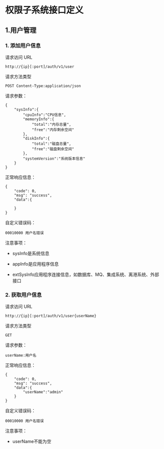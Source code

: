 # 权限子系统接口定义

## 1.用户管理

### 1. 添加用户信息

请求访问 URL 

```
http://{ip}[:port]/auth/v1/user
```

请求方法类型

```
POST Content-Type:application/json
```

请求参数：

```
{
	"sysInfo":{
		"cpuInfo":"CPU信息",
		"memoryInfo":{
			"total":"内存总量",
			"free":"内存剩余空间"
		},
		"diskInfo":{
			"total":"磁盘总量",
			"free":"磁盘剩余空间"
		},
		"systemVersion":"系统版本信息"
	}
}
```

正常响应信息：

```
{
  	"code": 0,
  	"msg": "success",
    "data":{
    
    }
}
```

自定义错误码：

```
00010000 用户名错误
```

注意事项：

- sysInfo是系统信息

- appInfo是应用程序信息

- extSysInfo应用程序连接信息，如数据库、MQ、集成系统、离港系统、外部接口

  

### 2. 获取用户信息

请求访问 URL 

```
http://{ip}[:port]/auth/v1/user{userName}
```

请求方法类型

```
GET
```

请求参数：

```
userName:用户名
```

正常响应信息：

```
{
  	"code": 0,
  	"msg": "success",
    "data":{
    	"userName":"admin"
    }
}
```

自定义错误码：

```
00010000 用户名错误
```

注意事项：

- userName不能为空
